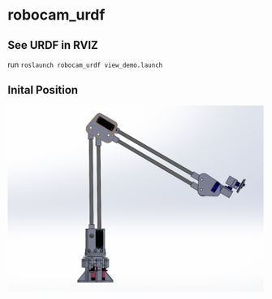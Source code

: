 # robocam_urdf

## See URDF in RVIZ
run `roslaunch robocam_urdf view_demo.launch`

## Inital Position
![initial position](https://github.com/EECS-C106A-ROBOCAM/robocam_urdf/blob/master/urdf/initial_pos.PNG)
